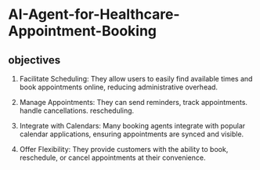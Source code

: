 # AI-Agent-for-Healthcare-Appointment-Booking

## objectives
1. Facilitate Scheduling:
	They allow users to easily find available times and book appointments online, reducing administrative overhead.

2. Manage Appointments:
	They can send reminders, track appointments. 
	handle cancellations.
	rescheduling.

3. Integrate with Calendars:
	Many booking agents integrate with popular calendar applications, ensuring appointments are synced and visible.

4. Offer Flexibility:
	They provide customers with the ability to book, reschedule, or cancel appointments at their convenience.